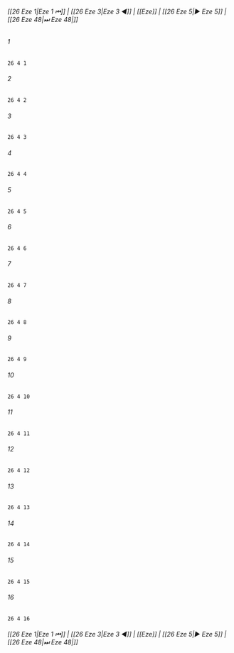 
###### [[26 Eze 1|Eze 1 ⏮]] | [[26 Eze 3|Eze 3 ◀]] | [[Eze]] | [[26 Eze 5|▶ Eze 5]] | [[26 Eze 48|⏭ Eze 48|]]

###### 1
``` verse
26 4 1 
```
###### 2
``` verse
26 4 2 
```
###### 3
``` verse
26 4 3 
```
###### 4
``` verse
26 4 4 
```
###### 5
``` verse
26 4 5 
```
###### 6
``` verse
26 4 6 
```
###### 7
``` verse
26 4 7 
```
###### 8
``` verse
26 4 8 
```
###### 9
``` verse
26 4 9 
```
###### 10
``` verse
26 4 10 
```
###### 11
``` verse
26 4 11 
```
###### 12
``` verse
26 4 12 
```
###### 13
``` verse
26 4 13 
```
###### 14
``` verse
26 4 14 
```
###### 15
``` verse
26 4 15 
```
###### 16
``` verse
26 4 16 
```

###### [[26 Eze 1|Eze 1 ⏮]] | [[26 Eze 3|Eze 3 ◀]] | [[Eze]] | [[26 Eze 5|▶ Eze 5]] | [[26 Eze 48|⏭ Eze 48|]]

